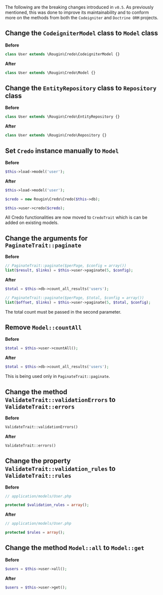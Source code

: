 The following are the breaking changes introduced in `v0.5`. As previously mentioned, this was done to improve its maintainability and to conform more on the methods from both the `Codeigniter` and `Doctrine ORM` projects.

## Change the `CodeigniterModel` class to `Model` class

**Before**

``` php
class User extends \Rougin\Credo\CodeigniterModel {}
```

**After**

``` php
class User extends \Rougin\Credo\Model {}
```

## Change the `EntityRepository` class to `Repository` class

**Before**

``` php
class User extends \Rougin\Credo\EntityRepository {}
```

**After**

``` php
class User extends \Rougin\Credo\Repository {}
```

## Set `Credo` instance manually to `Model`

**Before**

``` php
$this->load->model('user');
```

**After**

``` php
$this->load->model('user');

$credo = new Rougin\Credo\Credo($this->db);

$this->user->credo($credo);
```

All Credo functionalities are now moved to `CredoTrait` which is can be added on existing models.

## Change the arguments for `PaginateTrait::paginate`

**Before**

``` php
// PaginateTrait::paginate($perPage, $config = array())
list($result, $links) = $this->user->paginate(5, $config);
```

**After**

``` php
$total = $this->db->count_all_results('users');

// PaginateTrait::paginate($perPage, $total, $config = array())
list($offset, $links) = $this->user->paginate(5, $total, $config);
```

The total count must be passed in the second parameter.

## Remove `Model::countAll`

**Before**

``` php
$total = $this->user->countAll();
```

**After**

``` php
$total = $this->db->count_all_results('users');
```

This is being used only in `PaginateTrait::paginate`.

## Change the method `ValidateTrait::validationErrors` to `ValidateTrait::errors`

**Before**

``` php
ValidateTrait::validationErrors()
```

**After**

``` php
ValidateTrait::errors()
```

## Change the property `ValidateTrait::validation_rules` to `ValidateTrait::rules`

**Before**

``` php
// application/models/User.php

protected $validation_rules = array();
```

**After**

``` php
// application/models/User.php

protected $rules = array();
```

## Change the method `Model::all` to `Model::get`

**Before**

``` php
$users = $this->user->all();
```

**After**

``` php
$users = $this->user->get();
```